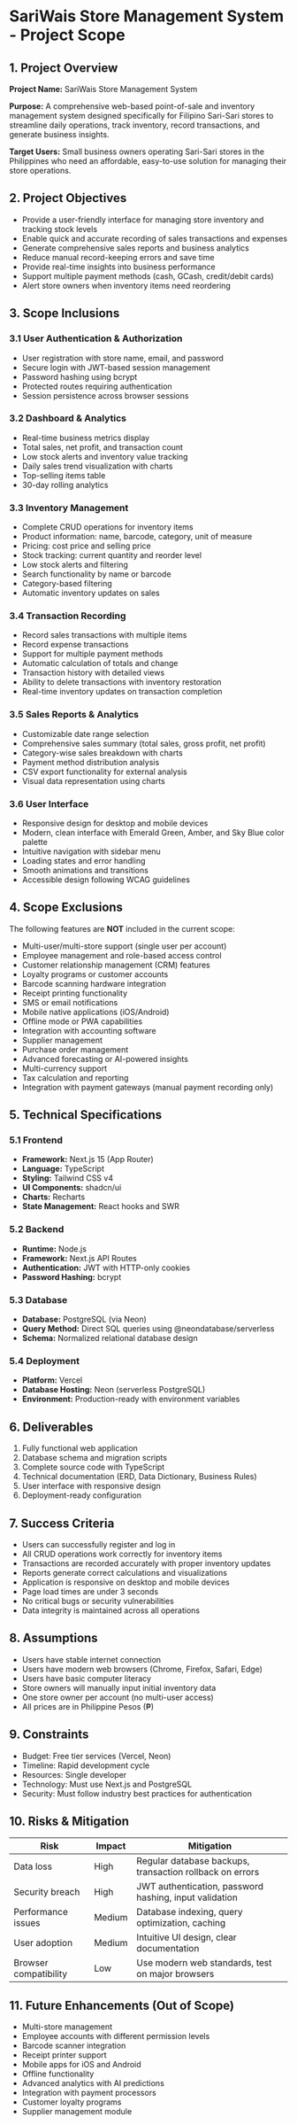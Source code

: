 # SariWais Store Management System - Project Scope

## 1. Project Overview

**Project Name:** SariWais Store Management System

**Purpose:** A comprehensive web-based point-of-sale and inventory management system designed specifically for Filipino Sari-Sari stores to streamline daily operations, track inventory, record transactions, and generate business insights.

**Target Users:** Small business owners operating Sari-Sari stores in the Philippines who need an affordable, easy-to-use solution for managing their store operations.

## 2. Project Objectives

- Provide a user-friendly interface for managing store inventory and tracking stock levels
- Enable quick and accurate recording of sales transactions and expenses
- Generate comprehensive sales reports and business analytics
- Reduce manual record-keeping errors and save time
- Provide real-time insights into business performance
- Support multiple payment methods (cash, GCash, credit/debit cards)
- Alert store owners when inventory items need reordering

## 3. Scope Inclusions

### 3.1 User Authentication & Authorization
- User registration with store name, email, and password
- Secure login with JWT-based session management
- Password hashing using bcrypt
- Protected routes requiring authentication
- Session persistence across browser sessions

### 3.2 Dashboard & Analytics
- Real-time business metrics display
- Total sales, net profit, and transaction count
- Low stock alerts and inventory value tracking
- Daily sales trend visualization with charts
- Top-selling items table
- 30-day rolling analytics

### 3.3 Inventory Management
- Complete CRUD operations for inventory items
- Product information: name, barcode, category, unit of measure
- Pricing: cost price and selling price
- Stock tracking: current quantity and reorder level
- Low stock alerts and filtering
- Search functionality by name or barcode
- Category-based filtering
- Automatic inventory updates on sales

### 3.4 Transaction Recording
- Record sales transactions with multiple items
- Record expense transactions
- Support for multiple payment methods
- Automatic calculation of totals and change
- Transaction history with detailed views
- Ability to delete transactions with inventory restoration
- Real-time inventory updates on transaction completion

### 3.5 Sales Reports & Analytics
- Customizable date range selection
- Comprehensive sales summary (total sales, gross profit, net profit)
- Category-wise sales breakdown with charts
- Payment method distribution analysis
- CSV export functionality for external analysis
- Visual data representation using charts

### 3.6 User Interface
- Responsive design for desktop and mobile devices
- Modern, clean interface with Emerald Green, Amber, and Sky Blue color palette
- Intuitive navigation with sidebar menu
- Loading states and error handling
- Smooth animations and transitions
- Accessible design following WCAG guidelines

## 4. Scope Exclusions

The following features are **NOT** included in the current scope:

- Multi-user/multi-store support (single user per account)
- Employee management and role-based access control
- Customer relationship management (CRM) features
- Loyalty programs or customer accounts
- Barcode scanning hardware integration
- Receipt printing functionality
- SMS or email notifications
- Mobile native applications (iOS/Android)
- Offline mode or PWA capabilities
- Integration with accounting software
- Supplier management
- Purchase order management
- Advanced forecasting or AI-powered insights
- Multi-currency support
- Tax calculation and reporting
- Integration with payment gateways (manual payment recording only)

## 5. Technical Specifications

### 5.1 Frontend
- **Framework:** Next.js 15 (App Router)
- **Language:** TypeScript
- **Styling:** Tailwind CSS v4
- **UI Components:** shadcn/ui
- **Charts:** Recharts
- **State Management:** React hooks and SWR

### 5.2 Backend
- **Runtime:** Node.js
- **Framework:** Next.js API Routes
- **Authentication:** JWT with HTTP-only cookies
- **Password Hashing:** bcrypt

### 5.3 Database
- **Database:** PostgreSQL (via Neon)
- **Query Method:** Direct SQL queries using @neondatabase/serverless
- **Schema:** Normalized relational database design

### 5.4 Deployment
- **Platform:** Vercel
- **Database Hosting:** Neon (serverless PostgreSQL)
- **Environment:** Production-ready with environment variables

## 6. Deliverables

1. Fully functional web application
2. Database schema and migration scripts
3. Complete source code with TypeScript
4. Technical documentation (ERD, Data Dictionary, Business Rules)
5. User interface with responsive design
6. Deployment-ready configuration

## 7. Success Criteria

- Users can successfully register and log in
- All CRUD operations work correctly for inventory items
- Transactions are recorded accurately with proper inventory updates
- Reports generate correct calculations and visualizations
- Application is responsive on desktop and mobile devices
- Page load times are under 3 seconds
- No critical bugs or security vulnerabilities
- Data integrity is maintained across all operations

## 8. Assumptions

- Users have stable internet connection
- Users have modern web browsers (Chrome, Firefox, Safari, Edge)
- Users have basic computer literacy
- Store owners will manually input initial inventory data
- One store owner per account (no multi-user access)
- All prices are in Philippine Pesos (₱)

## 9. Constraints

- Budget: Free tier services (Vercel, Neon)
- Timeline: Rapid development cycle
- Resources: Single developer
- Technology: Must use Next.js and PostgreSQL
- Security: Must follow industry best practices for authentication

## 10. Risks & Mitigation

| Risk | Impact | Mitigation |
|------|--------|------------|
| Data loss | High | Regular database backups, transaction rollback on errors |
| Security breach | High | JWT authentication, password hashing, input validation |
| Performance issues | Medium | Database indexing, query optimization, caching |
| User adoption | Medium | Intuitive UI design, clear documentation |
| Browser compatibility | Low | Use modern web standards, test on major browsers |

## 11. Future Enhancements (Out of Scope)

- Multi-store management
- Employee accounts with different permission levels
- Barcode scanner integration
- Receipt printer support
- Mobile apps for iOS and Android
- Offline functionality
- Advanced analytics with AI predictions
- Integration with payment processors
- Customer loyalty programs
- Supplier management module
